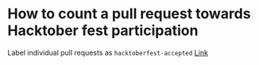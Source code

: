 # How to count a pull request towards Hacktober fest participation

Label individual pull requests as `hacktoberfest-accepted` [Link](https://hacktoberfest.digitalocean.com/resources/participation)
